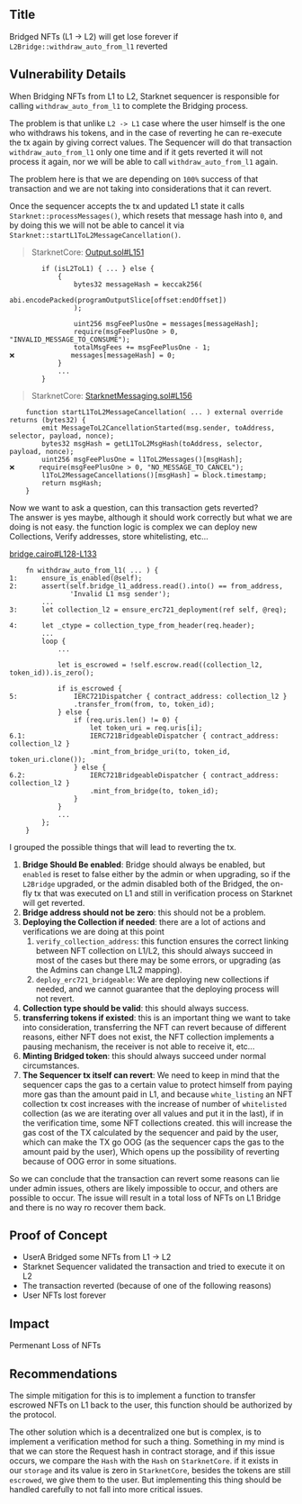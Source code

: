 ## Title
Bridged NFTs (L1 -> L2) will get lose forever if `L2Bridge::withdraw_auto_from_l1` reverted

## Vulnerability Details

When Bridging NFTs from L1 to L2, Starknet sequencer is responsible for calling `withdraw_auto_from_l1` to complete the Bridging process. 

The problem is that unlike `L2 -> L1` case where the user himself is the one who withdraws his tokens, and in the case of reverting he can re-execute the tx again by giving correct values. The Sequencer will do that transaction `withdraw_auto_from_l1` only one time and if it gets reverted it will not process it again, nor we will be able to call `withdraw_auto_from_l1` again.

The problem here is that we are depending on `100%` success of that transaction and we are not taking into considerations that it can revert.

Once the sequencer accepts the tx and updated L1 state it calls `Starknet::processMessages()`, which resets that message hash into `0`, and by doing this we will not be able to cancel it via `Starknet::startL1ToL2MessageCancellation()`.

> StarknetCore:
[Output.sol#L151](https://github.com/starkware-libs/cairo-lang/blob/master/src/starkware/starknet/solidity/Output.sol#L151)
```solidity
        if (isL2ToL1) { ... } else {
            {
                bytes32 messageHash = keccak256(
                    abi.encodePacked(programOutputSlice[offset:endOffset])
                );

                uint256 msgFeePlusOne = messages[messageHash];
                require(msgFeePlusOne > 0, "INVALID_MESSAGE_TO_CONSUME");
                totalMsgFees += msgFeePlusOne - 1;
❌️              messages[messageHash] = 0;
            }
            ...
        }
```

> StarknetCore:
[StarknetMessaging.sol#L156](https://github.com/starkware-libs/cairo-lang/blob/master/src/starkware/starknet/solidity/StarknetMessaging.sol#L156)
```solidity
    function startL1ToL2MessageCancellation( ... ) external override returns (bytes32) {
        emit MessageToL2CancellationStarted(msg.sender, toAddress, selector, payload, nonce);
        bytes32 msgHash = getL1ToL2MsgHash(toAddress, selector, payload, nonce);
        uint256 msgFeePlusOne = l1ToL2Messages()[msgHash];
❌️      require(msgFeePlusOne > 0, "NO_MESSAGE_TO_CANCEL");
        l1ToL2MessageCancellations()[msgHash] = block.timestamp;
        return msgHash;
    }
```

Now we want to ask a question, can this transaction gets reverted?\
The answer is yes maybe, although it should work correctly but what we are doing is not easy. the function logic is complex we can deploy new Collections, Verify addresses, store whitelisting, etc...

[bridge.cairo#L128-L133](https://github.com/Cyfrin/2024-07-ark-project/blob/main/apps/blockchain/starknet/src/bridge.cairo#L128-L133)
```cairo
    fn withdraw_auto_from_l1( ... ) {
1:      ensure_is_enabled(@self);
2:      assert(self.bridge_l1_address.read().into() == from_address,
               'Invalid L1 msg sender');
        ...
3:      let collection_l2 = ensure_erc721_deployment(ref self, @req);

4:      let _ctype = collection_type_from_header(req.header);
        ...
        loop {
            ...

            let is_escrowed = !self.escrow.read((collection_l2, token_id)).is_zero();

            if is_escrowed {
5:              IERC721Dispatcher { contract_address: collection_l2 }
                .transfer_from(from, to, token_id);
            } else {
                if (req.uris.len() != 0) {
                    let token_uri = req.uris[i];
6.1:                IERC721BridgeableDispatcher { contract_address: collection_l2 }
                    .mint_from_bridge_uri(to, token_id, token_uri.clone());
                } else {
6.2:                IERC721BridgeableDispatcher { contract_address: collection_l2 }
                    .mint_from_bridge(to, token_id);
                }
            }
            ...
        };
    }
```

I grouped the possible things that will lead to reverting the tx.

1. **Bridge Should Be enabled**: Bridge should always be enabled, but `enabled` is reset to false either by the admin or when upgrading, so if the `L2Bridge` upgraded, or the admin disabled both of the Bridged, the on-fly tx that was executed on L1 and still in verification process on Starknet will get reverted.
2. **Bridge address should not be zero**: this should not be a problem.
3. **Deploying the Collection if needed**: there are a lot of actions and verifications we are doing at this point
   1. `verify_collection_address`: this function ensures the correct linking between NFT collection on L1/L2, this should always succeed in most of the cases but there may be some errors, or upgrading (as the Admins can change L1L2 mapping).
   2. `deploy_erc721_bridgeable`: We are deploying new collections if needed, and we cannot guarantee that the deploying process will not revert.
4. **Collection type should be valid**: this should always success.
5. **transferring tokens if existed**: this is an important thing we want to take into consideration, transferring the NFT can revert because of different reasons, either NFT does not exist, the NFT collection implements a pausing mechanism, the receiver is not able to receive it, etc...
6. **Minting Bridged token**: this should always succeed under normal circumstances.
7. **The Sequencer tx itself can revert**: We need to keep in mind that the sequencer caps the gas to a certain value to protect himself from paying more gas than the amount paid in L1, and because `white_listing` an NFT collection tx cost increases with the increase of number of `whitelisted` collection (as we are iterating over all values and put it in the last), if in the verification time, some NFT collections created. this will increase the gas cost of the TX calculated by the sequencer and paid by the user, which can make the TX go OOG (as the sequencer caps the gas to the amount paid by the user), Which opens up the possibility of reverting because of OOG error in some situations.

So we can conclude that the transaction can revert some reasons can lie under admin issues, others are likely impossible to occur, and others are possible to occur. The issue will result in a total loss of NFTs on L1 Bridge and there is no way ro recover them back.

## Proof of Concept
- UserA Bridged some NFTs from L1 -> L2
- Starknet Sequencer validated the transaction and tried to execute it on L2
- The transaction reverted (because of one of the following reasons)
- User NFTs lost forever

## Impact
Permenant Loss of NFTs

## Recommendations
The simple mitigation for this is to implement a function to transfer escrowed NFTs on L1 back to the user, this function should be authorized by the protocol.

The other solution which is a decentralized one but is complex, is to implement a verification method for such a thing. Something in my mind is that we can store the Request hash in contract storage, and if this issue occurs, we compare the `Hash` with the `Hash` on `StarknetCore`. if it exists in our `storage` and its value is zero in `StarknetCore`, besides the tokens are still `escrowed`, we give them to the user. But implementing this thing should be handled carefully to not fall into more critical issues.

